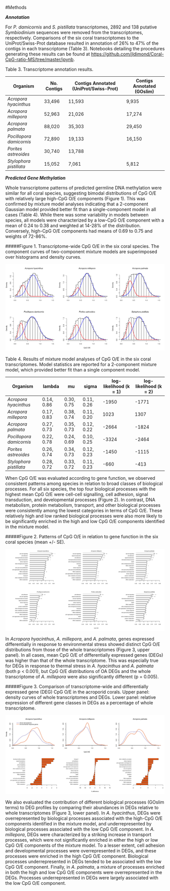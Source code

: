 #Methods


_**Annotation**_ 

For *P. damicornis* and *S. pistillata* transcriptomes, 2892 and 138 putative *Symbiodinium* sequences were removed from the transcriptomes, respectively. Comparisons of the six coral transcriptomes to the UniProt/Swiss-Prot database resulted in annotation of 26% to 47% of the contigs in each transcriptome (Table 3). Notebooks detailing the procedures generating these results can be found at https://github.com/jldimond/Coral-CpG-ratio-MS/tree/master/ipynb.


Table 3. Transcriptome annotation results. 

Organism | No. Contigs | Contigs Annotated (UniProt/Swiss-Prot)| Contigs Annotated (GOslim)
--------- | ---------- | --------- | ---------
*Acropora hyacinthus* | 33,496 | 11,593 | 9,935
*Acropora millepora* | 52,963 | 21,026 | 17,274
*Acropora palmata* | 88,020 | 35,303 | 29,450
*Pocillopora damicornis* | 72,890 | 19,133 | 16,150
*Porites astreoides* | 30,740 | 13,788 | 
*Stylophora pistillata* | 15,052 | 7,061 | 5,812


_**Predicted Gene Methylation**_    

Whole transcriptome patterns of predicted germline DNA methylation were similar for all coral species, suggesting bimodal distributions of CpG O/E with relatively large high-CpG O/E components (Figure 1). This was confirmed by mixture model analyses indicating that a 2-component Gaussian model provided better fit than a single-component model in all cases (Table 4). While there was some variability in models between species, all models were characterized by a low-CpG O/E component with a mean of 0.24 to 0.38 and weighted at 14-28% of the distribution. Conversely, high-CpG O/E components had means of 0.69 to 0.75 and weights of 72-86%.

#####Figure 1. Transcriptome-wide CpG O/E in the six coral species. The component curves of two-component mixture models are superimposed over histograms and density curves.

![Figure 1](./figures/Fig1.png?raw=true) 


Table 4. Results of mixture model analyses of CpG O/E in the six coral transcriptomes. Model statistics are reported for a 2-component mixture model, which provided better fit than a single component model. 

Organism | lambda | mu | sigma | log-likelihood (k = 1) | log-likelihood (k = 2)
--------- | ---------- | ---------- | ----------- | ----------- | ----------
*Acropora hyacinthus* | 0.14, 0.86 | 0.30, 0.75 | 0.11, 0.26 | -1950 | -1771
*Acropora millepora* | 0.17, 0.83 | 0.38, 0.74 | 0.11, 0.20 | 1023 | 1307
*Acropora palmata* | 0.27, 0.73 | 0.35, 0.73 | 0.12, 0.22 | -2664 | -1824
*Pocillopora damicornis* | 0.22, 0.78 | 0.24, 0.69 | 0.10, 0.25 | -3324 | -2464
*Porites astreoides* | 0.26, 0.74 | 0.34, 0.73 | 0.12, 0.23 | -1450 | -1115
*Stylophora pistillata* | 0.28, 0.72 | 0.33, 0.72 | 0.11, 0.23 | -660 | -413
 
 
When CpG O/E was evaluated according to gene function, we observed consistent patterns among species in relation to broad classes of biological processes. For all six species, the top four biological processes with the highest mean CpG O/E were cell-cell signalling, cell adhesion, signal transduction, and developmental processes (Figure 2). In contrast, DNA metabolism, protein metabolism, transport, and other biological processes were consistently among the lowest categories in terms of CpG O/E. These relatively high and low ranked biological processes were also more likely to be significantly enriched in the high and low CpG O/E components identified in the mixture model.

#####Figure 2. Patterns of CpG O/E in relation to gene function in the six coral species (mean +/- SE).

![Figure 2](./figures/Fig2.png?raw=true) 

In *Acropora hyacinthus*, *A. millepora*, and *A. palmata*, genes expressed differentially in response to environmental stress showed distinct CpG O/E distributions from those of the whole transcriptomes (Figure 3, upper panel). In all cases, mean CpG O/E of differentially expressed genes (DEGs) was higher than that of the whole transcriptome. This was especially true for DEGs in response to thermal stress in *A. hyacinthus* and *A. palmata* (both p < 0.001), but CpG O/E distributions of OA DEGs and the whole transcriptome of *A. millepora* were also significantly different (p = 0.005). 

#####Figure 3. Comparison of transcriptome-wide and differentially expressed gene (DEG) CpG O/E in the acroporid corals. Upper panel: density curves of whole transcriptomes and DEGs. Lower panel: relative expression of different gene classes in DEGs as a percentage of whole transcriptome.

![Figure 3](./figures/Fig3.png?raw=true) 

We also evaluated the contribution of different biological processes (GOslim terms) to DEG profiles by comparing their abundances in DEGs relative to whole transcriptomes (Figure 3, lower panel). In *A. hyacinthus*, DEGs were overrepresented by biological processes associated with the high-CpG O/E components identified in the mixture model, and underrepresented by biological processes associated with the low CpG O/E component. In *A. millepora*, DEGs were characterized by a striking increase in transport processes, which were not significantly enriched in either the high or low CpG O/E components of the mixture model. To a lesser extent, cell adhesion and developmental processes were overrepresented in DEGs, and these processes were enriched in the high CpG O/E component. Biological processes underrepresented in DEGs tended to be associated with the low CpG O/E component. Finally, in *A. palmata*, a mixture of processes enriched in both the high and low CpG O/E components were overrepresented in the DEGs. Processes underrepresented in DEGs were largely associated with the low CpG O/E component.
